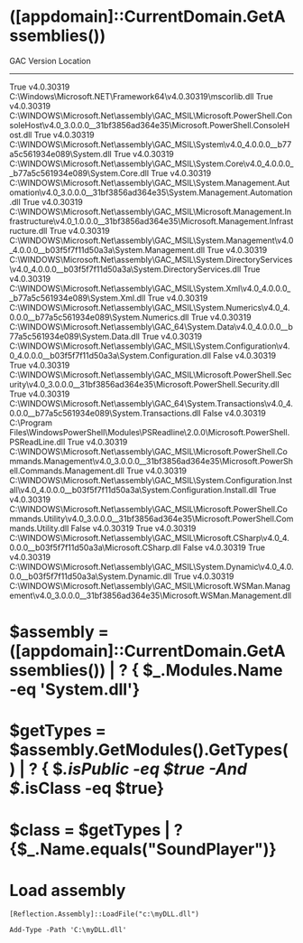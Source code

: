 # ([appdomain]::CurrentDomain.GetAssemblies())

GAC    Version        Location
---    -------        --------
True   v4.0.30319     C:\Windows\Microsoft.NET\Framework64\v4.0.30319\mscorlib.dll
True   v4.0.30319     C:\WINDOWS\Microsoft.Net\assembly\GAC_MSIL\Microsoft.PowerShell.ConsoleHost\v4.0_3.0.0.0__31bf3856ad364e35\Microsoft.PowerShell.ConsoleHost.dll
True   v4.0.30319     C:\WINDOWS\Microsoft.Net\assembly\GAC_MSIL\System\v4.0_4.0.0.0__b77a5c561934e089\System.dll
True   v4.0.30319     C:\WINDOWS\Microsoft.Net\assembly\GAC_MSIL\System.Core\v4.0_4.0.0.0__b77a5c561934e089\System.Core.dll
True   v4.0.30319     C:\WINDOWS\Microsoft.Net\assembly\GAC_MSIL\System.Management.Automation\v4.0_3.0.0.0__31bf3856ad364e35\System.Management.Automation.dll
True   v4.0.30319     C:\WINDOWS\Microsoft.Net\assembly\GAC_MSIL\Microsoft.Management.Infrastructure\v4.0_1.0.0.0__31bf3856ad364e35\Microsoft.Management.Infrastructure.dll
True   v4.0.30319     C:\WINDOWS\Microsoft.Net\assembly\GAC_MSIL\System.Management\v4.0_4.0.0.0__b03f5f7f11d50a3a\System.Management.dll
True   v4.0.30319     C:\WINDOWS\Microsoft.Net\assembly\GAC_MSIL\System.DirectoryServices\v4.0_4.0.0.0__b03f5f7f11d50a3a\System.DirectoryServices.dll
True   v4.0.30319     C:\WINDOWS\Microsoft.Net\assembly\GAC_MSIL\System.Xml\v4.0_4.0.0.0__b77a5c561934e089\System.Xml.dll
True   v4.0.30319     C:\WINDOWS\Microsoft.Net\assembly\GAC_MSIL\System.Numerics\v4.0_4.0.0.0__b77a5c561934e089\System.Numerics.dll
True   v4.0.30319     C:\WINDOWS\Microsoft.Net\assembly\GAC_64\System.Data\v4.0_4.0.0.0__b77a5c561934e089\System.Data.dll
True   v4.0.30319     C:\WINDOWS\Microsoft.Net\assembly\GAC_MSIL\System.Configuration\v4.0_4.0.0.0__b03f5f7f11d50a3a\System.Configuration.dll
False  v4.0.30319
True   v4.0.30319     C:\WINDOWS\Microsoft.Net\assembly\GAC_MSIL\Microsoft.PowerShell.Security\v4.0_3.0.0.0__31bf3856ad364e35\Microsoft.PowerShell.Security.dll
True   v4.0.30319     C:\WINDOWS\Microsoft.Net\assembly\GAC_64\System.Transactions\v4.0_4.0.0.0__b77a5c561934e089\System.Transactions.dll
False  v4.0.30319     C:\Program Files\WindowsPowerShell\Modules\PSReadline\2.0.0\Microsoft.PowerShell.PSReadLine.dll
True   v4.0.30319     C:\WINDOWS\Microsoft.Net\assembly\GAC_MSIL\Microsoft.PowerShell.Commands.Management\v4.0_3.0.0.0__31bf3856ad364e35\Microsoft.PowerShell.Commands.Management.dll
True   v4.0.30319     C:\WINDOWS\Microsoft.Net\assembly\GAC_MSIL\System.Configuration.Install\v4.0_4.0.0.0__b03f5f7f11d50a3a\System.Configuration.Install.dll
True   v4.0.30319     C:\WINDOWS\Microsoft.Net\assembly\GAC_MSIL\Microsoft.PowerShell.Commands.Utility\v4.0_3.0.0.0__31bf3856ad364e35\Microsoft.PowerShell.Commands.Utility.dll
False  v4.0.30319
True   v4.0.30319     C:\WINDOWS\Microsoft.Net\assembly\GAC_MSIL\Microsoft.CSharp\v4.0_4.0.0.0__b03f5f7f11d50a3a\Microsoft.CSharp.dll
False  v4.0.30319
True   v4.0.30319     C:\WINDOWS\Microsoft.Net\assembly\GAC_MSIL\System.Dynamic\v4.0_4.0.0.0__b03f5f7f11d50a3a\System.Dynamic.dll
True   v4.0.30319     C:\WINDOWS\Microsoft.Net\assembly\GAC_MSIL\Microsoft.WSMan.Management\v4.0_3.0.0.0__31bf3856ad364e35\Microsoft.WSMan.Management.dll

# $assembly = ([appdomain]::CurrentDomain.GetAssemblies()) | ? { $_.Modules.Name -eq 'System.dll'}
# $getTypes = $assembly.GetModules().GetTypes() | ? { $_.isPublic -eq $true -And $_.isClass -eq $true}
# $class = $getTypes | ? {$_.Name.equals("SoundPlayer")}

# Load assembly
```
[Reflection.Assembly]::LoadFile("c:\myDLL.dll")
```
```
Add-Type -Path 'C:\myDLL.dll'
```